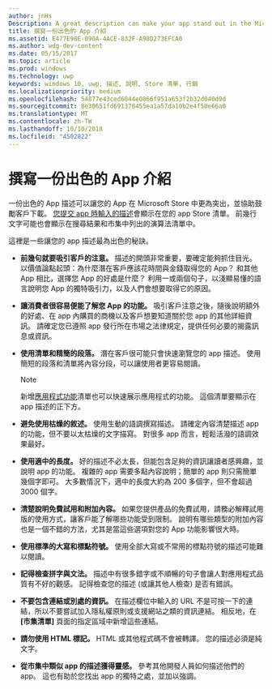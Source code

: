 ```yaml
---
author: jnHs
Description: A great description can make your app stand out in the Microsoft Store and help encourage customers to download it.
title: 撰寫一份出色的 App 介紹
ms.assetid: E477E98E-090A-4ACE-832F-A98D273EFCA0
ms.author: wdg-dev-content
ms.date: 05/15/2017
ms.topic: article
ms.prod: windows
ms.technology: uwp
keywords: windows 10, uwp, 描述, 說明, Store 清單, 行銷
ms.localizationpriority: medium
ms.openlocfilehash: 54877e43ced6044e0866f951a653f2b32d040d9d
ms.sourcegitcommit: 8e30651fd691378455ea1a57da10b2e4f50e66a0
ms.translationtype: MT
ms.contentlocale: zh-TW
ms.lasthandoff: 10/10/2018
ms.locfileid: "4502822"
---
```

# <a name="write-a-great-app-description"></a>撰寫一份出色的 App 介紹


一份出色的 App 描述可以讓您的 App 在 Microsoft Store 中更為突出，並協助鼓勵客戶下載。 [您提交 app 時輸入的描述](create-app-store-listings.md#description)會顯示在您的 app Store 清單。 前幾行文字可能也會顯示在搜尋結果和市集中列出的演算法清單中。


這裡是一些讓您的 app 描述最為出色的秘訣。

-   **前幾句就要吸引客戶的注意。** 描述的開頭非常重要，要確定能夠抓住目光。 以價值論點起頭：為什麼潛在客戶應該花時間與金錢取得您的 App？ 和其他 App 相比，選擇您 App 的好處是什麼？ 利用一或兩個句子，以淺顯易懂的語言說明您 App 的獨特吸引力，以及人們會想要取得它的原因。
-   **讓消費者很容易便能了解您 App 的功能。** 吸引客戶注意之後，隨後說明額外的好處、在 app 內購買的商機以及客戶想要知道關於您 app 的其他詳細資訊。 請確定您已遵照 app 發行所在市場之法律規定，提供任何必要的揭露訊息或資訊。
-   **使用清單和精簡的段落。** 潛在客戶很可能只會快速瀏覽您的 app 描述。 使用簡短的段落和清單將內容分段，可以讓使用者更容易閱讀。

    > [!NOTE]
    > 新增[應用程式功能](create-app-store-listings.md#app-features)清單也可以快速展示應用程式的功能。 這個清單要顯示在 app 描述的正下方。

-   **避免使用枯燥的敘述。** 使用生動的語調撰寫描述。 請確定內容清楚描述 app 的功能，但不要以太枯燥的文字描寫。 對很多 app 而言，輕鬆活潑的語調效果最好。
-   **使用適中的長度。** 好的描述不必太長，但能包含足夠的資訊讓讀者感興趣，並說明 app 的功能。 複雜的 app 需要多點內容說明；簡單的 app 則只需簡單幾個字即可。 大多數情況下，適中的長度大約為 200 多個字，但不會超過 3000 個字。
-   **清楚說明免費試用和附加內容。** 如果您提供產品的免費試用，請務必解釋試用版的使用方式，讓客戶能了解哪些功能受到限制。 說明有哪些類型的附加內容也是一個不錯的方法，尤其是當這些選項對您的 App 功能影響很大時。
-   **使用標準的大寫和標點符號。** 使用全部大寫或不常用的標點符號的描述可能難以閱讀。
-   **記得檢查拼字與文法。** 描述中有很多錯字或不順暢的句子會讓人對應用程式品質有不好的觀感。 記得檢查您的描述 (或讓其他人檢查) 是否有錯誤。
-   **不要包含連結或別處的資訊。** 在描述欄位中輸入的 URL 不是可按一下的連結，所以不要嘗試加入隱私權原則或支援網站之類的資訊連結。 相反地，在 **\[市集清單\]** 頁面的指定區域中新增這些連結。
-   **請勿使用 HTML 標記。** HTML 或其他程式碼不會被轉譯。 您的描述必須是純文字。
-   **從市集中類似 app 的描述獲得靈感。** 參考其他開發人員如何描述他們的 app。 這也有助於您找出 app 的獨特之處，並加以強調。

 

 




